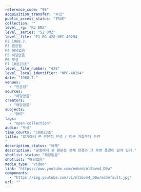 ```yaml
---
reference_code: "98"
acquisition_transfer: "수집"
public_access_status: "TRUE"
collection: ""
level__rg: "R2 DMZ"
level__series: "S2 DMZ"
level__file: "F1 RG 428-NPC-40294
F2 1968.7.
F3 판문점 
F4 해당없음 
F5 해당없음 
F6 무성 
F7 10분23초"
level__file_number: "428"
level__local_identifier: "NPC-40294"
date: "1968.7."
venues: 
  - "판문점"
sources: 
  - "해당없음"
creators: 
  - "해당없음"
subjects: 
  - "DMZ"
tags: 
  - "open-collection"
audio: "무성"
time_courts: "10분23초"
title: "헬기에서 본 판문점 전경 / 미군 기갑부대 훈련
"
description_status: "해제"
description: "공중에서 본 판문점 전체 전경과 그 주변 풍경이 담겨 있다."
shotlist_status: "해당없음"
shotlist: "해당없음"
media_type: "video"
link: "https://www.youtube.com/embed/nl5bvm4_D0w"
components: 
  - "https://img.youtube.com/vi/nl5bvm4_D0w/sddefault.jpg"
url: ""
---
```

